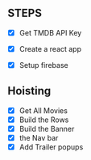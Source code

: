 ## STEPS
- [x] Get TMDB API Key
- [x] Create a react app
- [x] Setup firebase
 

 ## Hoisting
- [x] Get All Movies
- [x] Build the Rows
- [x] Build the Banner 
- [x] the Nav bar
- [x] Add Trailer popups